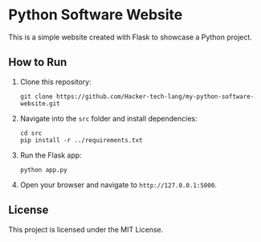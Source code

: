 # Python Software Website

This is a simple website created with Flask to showcase a Python project.

## How to Run

1. Clone this repository:
    ```
    git clone https://github.com/Hacker-tech-lang/my-python-software-website.git
    ```
    
2. Navigate into the `src` folder and install dependencies:
    ```
    cd src
    pip install -r ../requirements.txt
    ```

3. Run the Flask app:
    ```
    python app.py
    ```

4. Open your browser and navigate to `http://127.0.0.1:5000`.

## License

This project is licensed under the MIT License.
